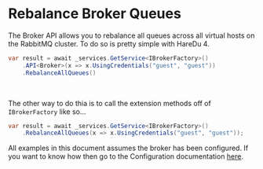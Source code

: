 # Rebalance Broker Queues

The Broker API allows you to rebalance all queues across all virtual hosts on the RabbitMQ cluster. To do so is pretty simple with HareDu 4.

```c#
var result = await _services.GetService<IBrokerFactory>()
    .API<Broker>(x => x.UsingCredentials("guest", "guest"))
    .RebalanceAllQueues()
```
<br>

The other way to do thia is to call the extension methods off of ```IBrokerFactory``` like so...

```c#
var result = await _services.GetService<IBrokerFactory>()
    .RebalanceAllQueues(x => x.UsingCredentials("guest", "guest"));
```

All examples in this document assumes the broker has been configured. If you want to know how then go to the Configuration documentation [here](https://github.com/ahives/HareDu3/blob/master/docs/configuration.md).

